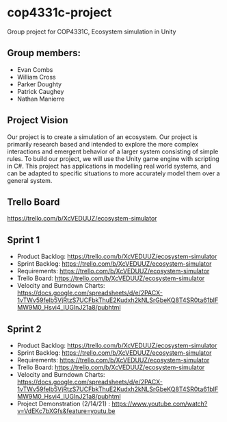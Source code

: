 # cop4331c-project
Group project for COP4331C, Ecosystem simulation in Unity
## Group members:
*  Evan Combs
*  William Cross
*  Parker Doughty
*  Patrick Caughey
*  Nathan Manierre

## Project Vision
  Our project is to create a simulation of an ecosystem. Our project is primarily research based and intended to explore the more complex interactions and emergent behavior of a larger system consisting of simple rules. To build our project, we will use the Unity game engine with scripting in C#. This project has applications in modelling real world systems, and can be adapted to specific situations to more accurately model them over a general system.

## Trello Board
https://trello.com/b/XcVEDUUZ/ecosystem-simulator

## Sprint 1
*  Product Backlog: https://trello.com/b/XcVEDUUZ/ecosystem-simulator
*  Sprint Backlog: https://trello.com/b/XcVEDUUZ/ecosystem-simulator
*  Requirements: https://trello.com/b/XcVEDUUZ/ecosystem-simulator
*  Trello Board: https://trello.com/b/XcVEDUUZ/ecosystem-simulator
*  Velocity and Burndown Charts: https://docs.google.com/spreadsheets/d/e/2PACX-1vTWv59felb5VjRtzS7UCFbkThuE2Kudxh2kNLSrGbeKQ8T4SR0ta61bIFMW9M0_Hsvi4_lUGInJ21a8/pubhtml

## Sprint 2
* Product Backlog: https://trello.com/b/XcVEDUUZ/ecosystem-simulator
*  Sprint Backlog: https://trello.com/b/XcVEDUUZ/ecosystem-simulator
*  Requirements: https://trello.com/b/XcVEDUUZ/ecosystem-simulator
*  Trello Board: https://trello.com/b/XcVEDUUZ/ecosystem-simulator
*  Velocity and Burndown Charts: https://docs.google.com/spreadsheets/d/e/2PACX-1vTWv59felb5VjRtzS7UCFbkThuE2Kudxh2kNLSrGbeKQ8T4SR0ta61bIFMW9M0_Hsvi4_lUGInJ21a8/pubhtml
* Project Demonstration (2/14/21) : https://www.youtube.com/watch?v=VdEKc7bXGfs&feature=youtu.be
